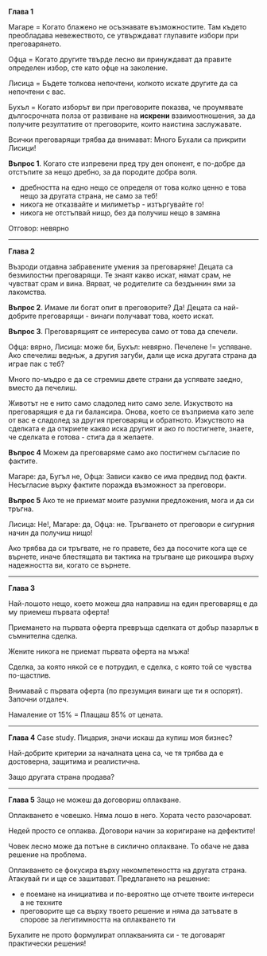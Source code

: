 
**Глава 1**

Магаре = Когато блажено не осъзнавате възможностите. Там където преобладава невежеството, се утвърждават глупавите избори при преговарянето.

Офца =  Когато другите твърде лесно ви принуждават да правите определен избор, сте като офце на заколение.

Лисица = Бъдете толкова непочтени, колкото искате другите да са непочтени с вас.

Бухъл = Когато изборът ви при преговорите показва, че проумявате дългосрочната полза от развиване на **искрени** взаимоотношения, за да получите резултатите от преговорите, които наистина заслужавате.

Всички преговарящи трябва да внимават: Много Бухали са прикрити Лисици!


**Въпрос 1**. Когато сте изпревени пред тру ден опонент, е по-добре да отстъпите за нещо дребно, за да породите добра воля.
- дребността на едно нещо се определя от това колко ценно е това нещо за другата страна, не само за теб!
- никога не отказвайте и милиметър - изтъргувайте го!
- никога не отстъпвай нищо, без да получиш нещо в замяна

Отговор: невярно

---
**Глава 2**

Възроди отдавна забравените умения за преговаряне! Децата са безмилостни преговарящи. Те знаят какво искат, нямат срам,
не чувстват срам и вина. Вярват, че родителите са бездъннин ями за лакомства.


**Въпрос 2**. Имаме ли богат опит в преговорите? Да! Децата са най-добрите преговарящи - винаги получават това, което искат.

**Въпрос 3**. Преговарящият се интересува само от това да спечели.

Офца: вярно, Лисица: може би, Бухъл: невярно. Печелене != успяване. Ако спечелиш веднъж, а другия загуби, дали ще иска
другата страна да играе пак с теб?

Много по-мъдро е да се стремиш двете страни да успявате заедно, вместо да печелиш.

Животът не е нито само сладолед нито само зеле. Изкуството на преговарящия е да ги балансира. Онова, което се възприема
като зеле от вас е сладолед за другия преговарящ и обратното. Изкуството на сделката е да откриете какво иска другият и ако го постигнете, знаете, че сделката е готова - стига да я желаете.

**Въпрос 4** Можем да преговаряме само ако постигнем съгласие по фактите.

Магаре: да, Бугъл не, Офца: Зависи какво се има предвид под факти. Несъгласие върху фактите поражда възможност за преговори.


**Въпрос 5** Ако те не приемат моите разумни предложения, мога и да си тръгна.

Лисица: Не!, Магаре: да, Офца: не. Тръгването от преговори е сигурния начин да получиш нищо!

Ако трябва да си тръгвате, не го правете, без да посочите кога ще се върнете, иначе блестящата ви тактика на тръгване ще
рикошира върху надежността ви, когато се върнете.


---
**Глава 3**

Най-лошото нещо, което можеш дяа направиш на един преговарящ е да му приемеш първата оферта!

Приемането на първата оферта превръща сделката от добър пазарлък в съмнителна сделка.

Жените никога не приемат първата оферта на мъжа!

Сделка, за която някой се е потрудил, е сделка, с която той се чувства по-щастлив.

Внимавай с първата оферта (по презумция винаги ще ти я оспорят). Започни отдалеч.

Намаление от 15% = Плащаш 85% от цената.

---
**Глава 4** Case study. Пицария, значи искаш да купиш моя бизнес?

Най-добрите критерии за началната цена са, че тя трябва да е достоверна, защитима и реалистична.

Защо другата страна продава?

---

**Глава 5** Защо не можеш да договориш оплакване.

Оплакването е човешко. Няма лошо в него. Хората често разочароват.

Недей просто се оплаква. Договори начин за коригиране на дефектите!

Човек лесно може да потъне в сиклично оплакване. То обаче не дава решение на проблема.

Оплакването се фокусира върху некомпетеността на другата страна. Атакувай ги и ще се зашитават. Предлагането на решение:

- е поемане на инициатива и по-вероятно ще отчете твоите интереси а не техните
- преговорите ще са върху твоето решение и няма да затъвате в спорове за легитимността на оплакването ти

Бухалите не прото формулират оплакванията си - те договарят практически решения!                       